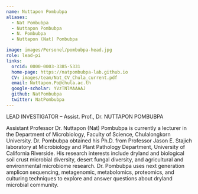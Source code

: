 ```yaml
---
name: Nuttapon Pombubpa
aliases:
  - Nat Pombubpa
  - Nuttapon Pombubpa
  - N. Pombubpa
  - Nuttapon (Nat) Pombubpa

image: images/Personel/pombubpa-head.jpg
role: lead-pi
links:
  orcid: 0000-0003-3385-5331
  home-page: https://natpombubpa-lab.github.io
  CV: images/team/Nat_CV_Chula_current.pdf
  email: Nuttapon.Po@chula.ac.th
  google-scholar: YVzTNlMAAAAJ
  github: NatPombubpa
  twitter: NatPombubpa
---
```

LEAD INVESTIGATOR – Assist. Prof., Dr. NUTTAPON POMBUBPA 

Assistant Professor Dr. Nuttapon (Nat) Pombubpa is currently a lecturer in the Department of Microbiology, Faculty of Science, Chulalongkorn University. Dr. Pombubpa obtained his Ph.D. from Professor Jason E. Stajich laboratory at Microbiology and Plant Pathology Department, University of California Riverside. His research interests include dryland and biological soil crust microbial diversity, desert fungal diversity, and agricultural and environmental microbiome research. Dr. Pombubpa uses next generation amplicon sequencing, metagenomic, metabolomics, proteomics, and culturing techniques to explore and answer questions about dryland microbial community.
